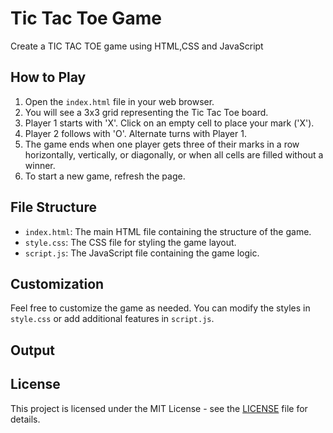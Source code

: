 # Tic Tac Toe Game

Create a TIC TAC TOE game using HTML,CSS and JavaScript

## How to Play

1. Open the `index.html` file in your web browser.
2. You will see a 3x3 grid representing the Tic Tac Toe board.
3. Player 1 starts with 'X'. Click on an empty cell to place your mark ('X').
4. Player 2 follows with 'O'. Alternate turns with Player 1.
5. The game ends when one player gets three of their marks in a row horizontally, vertically, or diagonally, or when all cells are filled without a winner.
6. To start a new game, refresh the page.

## File Structure

- `index.html`: The main HTML file containing the structure of the game.
- `style.css`: The CSS file for styling the game layout.
- `script.js`: The JavaScript file containing the game logic.

## Customization

Feel free to customize the game as needed. You can modify the styles in `style.css` or add additional features in `script.js`.

## Output



## License

This project is licensed under the MIT License - see the [LICENSE](LICENSE) file for details.

